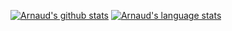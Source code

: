 [![Arnaud's github stats](https://github-readme-stats.vercel.app/api?username=arntanguy)](https://github.com/anuraghazra/github-readme-stats)
[![Arnaud's language stats](https://github-readme-stats.vercel.app/api/top-langs/?username=arntanguy&hide=javascript)](https://github.com/anuraghazra/github-readme-stats)

<!--
**arntanguy/arntanguy** is a ✨ _special_ ✨ repository because its `README.md` (this file) appears on your GitHub profile.

Here are some ideas to get you started:

- 🔭 I’m currently working on ...
- 🌱 I’m currently learning ...
- 👯 I’m looking to collaborate on ...
- 🤔 I’m looking for help with ...
- 💬 Ask me about ...
- 📫 How to reach me: ...
- 😄 Pronouns: ...
- ⚡ Fun fact: ...
-->

